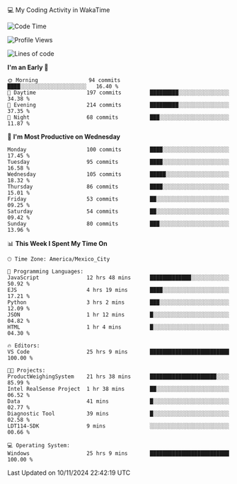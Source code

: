 💻 My Coding Activity in WakaTime
<!--START_SECTION:waka-->
![Code Time](http://img.shields.io/badge/Code%20Time-103%20hrs%2022%20mins-blue)

![Profile Views](http://img.shields.io/badge/Profile%20Views-98-blue)

![Lines of code](https://img.shields.io/badge/From%20Hello%20World%20I%27ve%20Written-1.8%20million%20lines%20of%20code-blue)

**I'm an Early 🐤** 

```text
🌞 Morning                94 commits          ████░░░░░░░░░░░░░░░░░░░░░   16.40 % 
🌆 Daytime                197 commits         █████████░░░░░░░░░░░░░░░░   34.38 % 
🌃 Evening                214 commits         █████████░░░░░░░░░░░░░░░░   37.35 % 
🌙 Night                  68 commits          ███░░░░░░░░░░░░░░░░░░░░░░   11.87 % 
```
📅 **I'm Most Productive on Wednesday** 

```text
Monday                   100 commits         ████░░░░░░░░░░░░░░░░░░░░░   17.45 % 
Tuesday                  95 commits          ████░░░░░░░░░░░░░░░░░░░░░   16.58 % 
Wednesday                105 commits         █████░░░░░░░░░░░░░░░░░░░░   18.32 % 
Thursday                 86 commits          ████░░░░░░░░░░░░░░░░░░░░░   15.01 % 
Friday                   53 commits          ██░░░░░░░░░░░░░░░░░░░░░░░   09.25 % 
Saturday                 54 commits          ██░░░░░░░░░░░░░░░░░░░░░░░   09.42 % 
Sunday                   80 commits          ███░░░░░░░░░░░░░░░░░░░░░░   13.96 % 
```


📊 **This Week I Spent My Time On** 

```text
🕑︎ Time Zone: America/Mexico_City

💬 Programming Languages: 
JavaScript               12 hrs 48 mins      █████████████░░░░░░░░░░░░   50.92 % 
EJS                      4 hrs 19 mins       ████░░░░░░░░░░░░░░░░░░░░░   17.21 % 
Python                   3 hrs 2 mins        ███░░░░░░░░░░░░░░░░░░░░░░   12.09 % 
JSON                     1 hr 12 mins        █░░░░░░░░░░░░░░░░░░░░░░░░   04.82 % 
HTML                     1 hr 4 mins         █░░░░░░░░░░░░░░░░░░░░░░░░   04.30 % 

🔥 Editors: 
VS Code                  25 hrs 9 mins       █████████████████████████   100.00 % 

🐱‍💻 Projects: 
ProductWeighingSystem    21 hrs 38 mins      █████████████████████░░░░   85.99 % 
Intel RealSense Project  1 hr 38 mins        ██░░░░░░░░░░░░░░░░░░░░░░░   06.52 % 
Data                     41 mins             █░░░░░░░░░░░░░░░░░░░░░░░░   02.77 % 
Diagnostic Tool          39 mins             █░░░░░░░░░░░░░░░░░░░░░░░░   02.58 % 
LDT114-SDK               9 mins              ░░░░░░░░░░░░░░░░░░░░░░░░░   00.66 % 

💻 Operating System: 
Windows                  25 hrs 9 mins       █████████████████████████   100.00 % 
```


 Last Updated on 10/11/2024 22:42:19 UTC
<!--END_SECTION:waka-->
